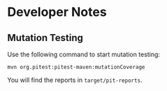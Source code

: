 # Developer Notes

## Mutation Testing

Use the following command to start mutation testing:

    mvn org.pitest:pitest-maven:mutationCoverage
    
You will find the reports in `target/pit-reports`.


